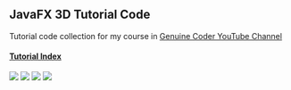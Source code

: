## JavaFX 3D Tutorial Code
Tutorial code collection for my course in [Genuine Coder YouTube Channel](https://www.youtube.com/playlist?list=PLhs1urmduZ295Ryetga7CNOqDymN_rhB_)

#### [Tutorial Index](http://genuinecoder.com/javafx-3d)

<img src="https://i.imgur.com/Esbb2mS.gif">
<img src="https://i.imgur.com/kUn591N.gif">
<img src="https://i.imgur.com/b0E87G6.gif">
<img src="https://i.imgur.com/uUWrzgN.gif">
